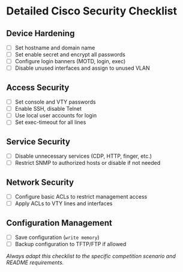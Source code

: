# Detailed Cisco Security Checklist

## Device Hardening
- [ ] Set hostname and domain name
- [ ] Set enable secret and encrypt all passwords
- [ ] Configure login banners (MOTD, login, exec)
- [ ] Disable unused interfaces and assign to unused VLAN

## Access Security
- [ ] Set console and VTY passwords
- [ ] Enable SSH, disable Telnet
- [ ] Use local user accounts for login
- [ ] Set exec-timeout for all lines

## Service Security
- [ ] Disable unnecessary services (CDP, HTTP, finger, etc.)
- [ ] Restrict SNMP to authorized hosts or disable if not needed

## Network Security
- [ ] Configure basic ACLs to restrict management access
- [ ] Apply ACLs to VTY lines and interfaces

## Configuration Management
- [ ] Save configuration (`write memory`)
- [ ] Backup configuration to TFTP/FTP if allowed

*Always adapt this checklist to the specific competition scenario and README requirements.*
